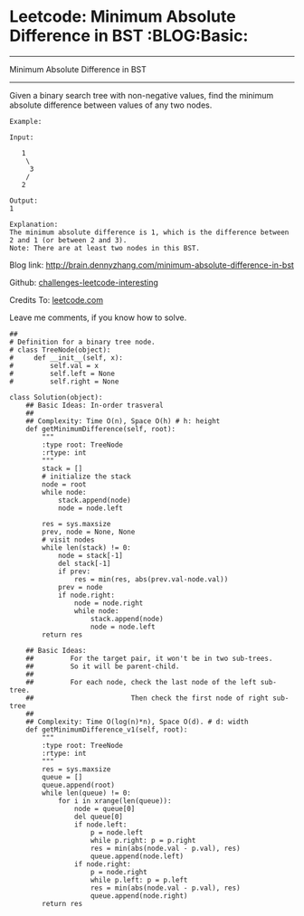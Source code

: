 # Leetcode: Minimum Absolute Difference in BST     :BLOG:Basic:


---

Minimum Absolute Difference in BST  

---

Given a binary search tree with non-negative values, find the minimum absolute difference between values of any two nodes.  

    Example:
    
    Input:
    
       1
        \
         3
        /
       2
    
    Output:
    1
    
    Explanation:
    The minimum absolute difference is 1, which is the difference between 2 and 1 (or between 2 and 3).
    Note: There are at least two nodes in this BST.

Blog link: <http://brain.dennyzhang.com/minimum-absolute-difference-in-bst>  

Github: [challenges-leetcode-interesting](https://github.com/DennyZhang/challenges-leetcode-interesting/tree/master/minimum-absolute-difference-in-bst)  

Credits To: [leetcode.com](https://leetcode.com/problems/minimum-absolute-difference-in-bst/description)  

Leave me comments, if you know how to solve.  

    ##
    # Definition for a binary tree node.
    # class TreeNode(object):
    #     def __init__(self, x):
    #         self.val = x
    #         self.left = None
    #         self.right = None
    
    class Solution(object):
        ## Basic Ideas: In-order trasveral
        ##
        ## Complexity: Time O(n), Space O(h) # h: height
        def getMinimumDifference(self, root):
            """
            :type root: TreeNode
            :rtype: int
            """
            stack = []
            # initialize the stack
            node = root
            while node:
                stack.append(node)
                node = node.left
    
            res = sys.maxsize
            prev, node = None, None
            # visit nodes
            while len(stack) != 0:
                node = stack[-1]
                del stack[-1]
                if prev:
                    res = min(res, abs(prev.val-node.val))
                prev = node
                if node.right:
                    node = node.right
                    while node:
                        stack.append(node)
                        node = node.left
            return res
    
        ## Basic Ideas:
        ##         For the target pair, it won't be in two sub-trees.
        ##         So it will be parent-child.
        ##
        ##         For each node, check the last node of the left sub-tree.
        ##                        Then check the first node of right sub-tree
        ##
        ## Complexity: Time O(log(n)*n), Space O(d). # d: width
        def getMinimumDifference_v1(self, root):
            """
            :type root: TreeNode
            :rtype: int
            """
            res = sys.maxsize
            queue = []
            queue.append(root)
            while len(queue) != 0:
                for i in xrange(len(queue)):
                    node = queue[0]
                    del queue[0]
                    if node.left:
                        p = node.left
                        while p.right: p = p.right
                        res = min(abs(node.val - p.val), res)
                        queue.append(node.left)
                    if node.right:
                        p = node.right
                        while p.left: p = p.left
                        res = min(abs(node.val - p.val), res)
                        queue.append(node.right)
            return res